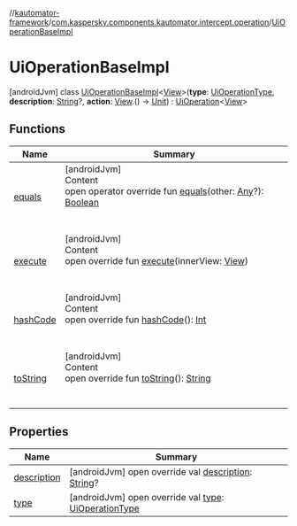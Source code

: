 //[kautomator-framework](../../index.md)/[com.kaspersky.components.kautomator.intercept.operation](../index.md)/[UiOperationBaseImpl](index.md)



# UiOperationBaseImpl  
 [androidJvm] class [UiOperationBaseImpl](index.md)<[View](index.md)>(**type**: [UiOperationType](../-ui-operation-type/index.md), **description**: [String](https://kotlinlang.org/api/latest/jvm/stdlib/kotlin/-string/index.html)?, **action**: [View](index.md).() -> [Unit](https://kotlinlang.org/api/latest/jvm/stdlib/kotlin/-unit/index.html)) : [UiOperation](../-ui-operation/index.md)<[View](index.md)>    


## Functions  
  
|  Name|  Summary| 
|---|---|
| [equals](https://kotlinlang.org/api/latest/jvm/stdlib/kotlin/-any/equals.html)| [androidJvm]  <br>Content  <br>open operator override fun [equals](https://kotlinlang.org/api/latest/jvm/stdlib/kotlin/-any/equals.html)(other: [Any](https://kotlinlang.org/api/latest/jvm/stdlib/kotlin/-any/index.html)?): [Boolean](https://kotlinlang.org/api/latest/jvm/stdlib/kotlin/-boolean/index.html)  <br><br><br>
| [execute](execute.md)| [androidJvm]  <br>Content  <br>open override fun [execute](execute.md)(innerView: [View](index.md))  <br><br><br>
| [hashCode](https://kotlinlang.org/api/latest/jvm/stdlib/kotlin/-any/hash-code.html)| [androidJvm]  <br>Content  <br>open override fun [hashCode](https://kotlinlang.org/api/latest/jvm/stdlib/kotlin/-any/hash-code.html)(): [Int](https://kotlinlang.org/api/latest/jvm/stdlib/kotlin/-int/index.html)  <br><br><br>
| [toString](to-string.md)| [androidJvm]  <br>Content  <br>open override fun [toString](to-string.md)(): [String](https://kotlinlang.org/api/latest/jvm/stdlib/kotlin/-string/index.html)  <br><br><br>


## Properties  
  
|  Name|  Summary| 
|---|---|
| [description](index.md#com.kaspersky.components.kautomator.intercept.operation/UiOperationBaseImpl/description/#/PointingToDeclaration/)|  [androidJvm] open override val [description](index.md#com.kaspersky.components.kautomator.intercept.operation/UiOperationBaseImpl/description/#/PointingToDeclaration/): [String](https://kotlinlang.org/api/latest/jvm/stdlib/kotlin/-string/index.html)?   <br>
| [type](index.md#com.kaspersky.components.kautomator.intercept.operation/UiOperationBaseImpl/type/#/PointingToDeclaration/)|  [androidJvm] open override val [type](index.md#com.kaspersky.components.kautomator.intercept.operation/UiOperationBaseImpl/type/#/PointingToDeclaration/): [UiOperationType](../-ui-operation-type/index.md)   <br>

